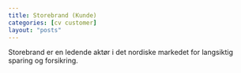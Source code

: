 ```yaml
---
title: Storebrand (Kunde)
categories: [cv customer]
layout: "posts"
---
```


Storebrand er en ledende aktør i det nordiske markedet for langsiktig sparing og forsikring.
